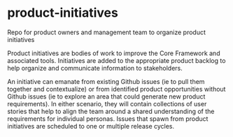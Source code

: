 # product-initiatives
Repo for product owners and management team to organize product initiatives

Product initiatives are bodies of work to improve the Core Framework and associated tools. Initiatives are added to the appropriate product backlog to help organize and communicate information to stakeholders. 

An initiative can emanate from existing Github issues (ie to pull them together and contextualize) or from identified product opportunities without Github issues (ie to explore an area that could generate new product requirements). In either scenario, they will contain collections of user stories that help to align the team around a shared understanding of the requirements for individual personas. Issues that spawn from product initiatives are scheduled to one or multiple release cycles.
